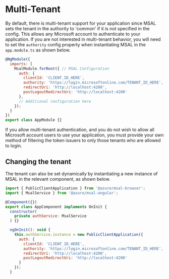 # Multi-Tenant

By default, there is multi-tenant support for your application since MSAL sets the tenant in the authority to 'common' if it is not specified in the config. This allows any Microsoft account to authenticate to your application. If you are not interested in multi-tenant behavior, you will need to set the `authority` config property when instantiating MSAL in the `app.module.ts` as shown below.

```js
@NgModule({
  imports: [
    MsalModule.forRoot({ // MSAL Configuration
      auth: {
        clientId: 'CLIENT_ID_HERE',
        authority: 'https://login.microsoftonline.com/TENANT_ID_HERE',
        redirectUri: 'http://localhost:4200',
        postLogoutRedirectUri: 'http://localhost:4200'
      },
      // Additional configuration here
    });
  ]
})
export class AppModule {}
```

If you allow multi-tenant authentication, and you do not wish to allow all Microsoft account users to use your application, you must provide your own method of filtering the token issuers to only those tenants who are allowed to login.

## Changing the tenant
The tenant can also be set dynamically by instantiating a new instance of MSAL in the relevant component, as shown below.

```js
import { PublicClientApplication } from '@azure/msal-browser';
import { MsalService } from '@azure/msal-angular';

@Component({})
export class AppComponent implements OnInit {
  constructor(
    private authService: MsalService
  ) {}

  ngOnInit(): void {
    this.authService.instance = new PublicClientApplication({
      auth: {
        clientId: 'CLIENT_ID_HERE',
        authority: 'https://login.microsoftonline.com/TENANT_ID_HERE',
        redirectUri: 'http://localhost:4200',
        postLogoutRedirectUri: 'http://localhost:4200'
      }
    });
  }
```
